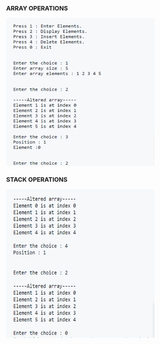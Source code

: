 <!DOCTYPE>
<html>
    <head></head>
        <body>
            <h3>ARRAY OPERATIONS</h3>
            <img src = "ArrayOperation1.png" alt height = "400" width = "400">
            <h3>STACK OPERATIONS</h3>
            <img src = "ArrayOperation2.png" alt height = "400" width = "400">
        </body>
</html>